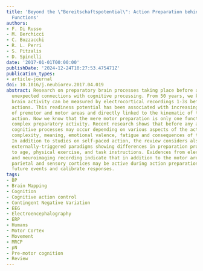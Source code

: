 ```yaml
---
title: 'Beyond the \"Bereitschaftspotential\": Action Preparation behind Cognitive
  Functions'
authors:
- F. Di Russo
- M. Berchicci
- C. Bozzacchi
- R. L. Perri
- S. Pitzalis
- D. Spinelli
date: '2017-01-01T00:00:00'
publishDate: '2024-12-24T10:27:53.475471Z'
publication_types:
- article-journal
doi: 10.1016/j.neubiorev.2017.04.019
abstract: Research on preparatory brain processes taking place before acting shows
  unexpected connections with cognitive processing. From 50 years, we know that motor-related
  brain activity can be measured by electrocortical recordings 1-3s before voluntary
  actions. This readiness potential has been associated with increasing excitably
  of premotor and motor areas and directly linked to the kinematic of the upcoming
  action. Now we know that the mere motor preparation is only one function of a more
  complex preparatory activity. Recent research shows that before any action many
  cognitive processes may occur depending on various aspects of the action, such as
  complexity, meaning, emotional valence, fatigue and consequences of the action itself.
  In addition to studies on self-paced action, the review considers also studies on
  externally-triggered paradigms showing differences in preparation processes related
  to age, physical exercise, and task instructions. Evidences from electrophysiological
  and neuroimaging recording indicate that in addition to the motor areas, the prefrontal,
  parietal and sensory cortices may be active during action preparation to anticipate
  future events and calibrate responses.
tags:
- BP
- Brain Mapping
- Cognition
- Cognitive action control
- Contingent Negative Variation
- EEG
- Electroencephalography
- ERP
- Humans
- Motor Cortex
- Movement
- MRCP
- pN
- Pre-motor cognition
- Review
---
```

